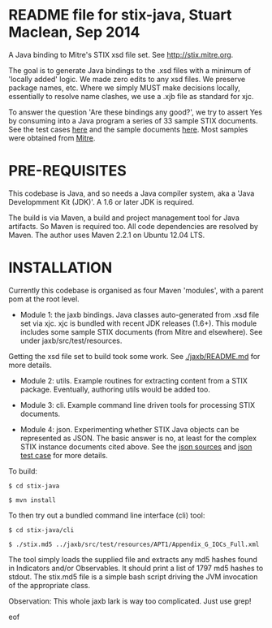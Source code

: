 README file for stix-java, Stuart Maclean, Sep 2014
===================================================

A Java binding to Mitre's STIX xsd file set. See http://stix.mitre.org.

The goal is to generate Java bindings to the .xsd files with a minimum
of 'locally added' logic.  We made zero edits to any xsd files.  We
preserve package names, etc.  Where we simply MUST make decisions
locally, essentially to resolve name clashes, we use a .xjb file as
standard for xjc.

To answer the question 'Are these bindings any good?', we try to
assert Yes by consuming into a Java program a series of 33 sample STIX
documents.  See the test cases
[here](./jaxb/src/test/java/edu/uw/apl/stix/jaxb) and the sample
documents [here](./jaxb/src/test/resources). Most samples were
obtained from
[Mitre](https://stix.mitre.org/language/version1.1.1/samples/stix1.1.1-samples-all.zip).

PRE-REQUISITES
==============

This codebase is Java, and so needs a Java compiler system, aka a
'Java Developmment Kit (JDK)'.  A 1.6 or later JDK is required.

The build is via Maven, a build and project management tool for Java
artifacts. So Maven is required too.  All code dependencies are
resolved by Maven. The author uses Maven 2.2.1 on Ubuntu 12.04 LTS.

INSTALLATION
============

Currently this codebase is organised as four Maven 'modules', with a
parent pom at the root level.

* Module 1: the jaxb bindings.  Java classes auto-generated from .xsd
file set via xjc. xjc is bundled with recent JDK releases (1.6+). This
module includes some sample STIX documents (from Mitre and elsewhere).
See under jaxb/src/test/resources.

Getting the xsd file set to build took some work. See
[./jaxb/README.md](./jaxb/README.md) for more details.

* Module 2: utils. Example routines for extracting content from a STIX package.  Eventually, authoring utils would be added too.

* Module 3: cli.  Example command line driven tools for processing STIX documents.

* Module 4: json.  Experimenting whether STIX Java objects can be
  represented as JSON.  The basic answer is no, at least for the
  complex STIX instance documents cited above. See the [json
  sources](./json/src/main) and [json test
  case](./json/src/test/java/edu/uw/apl/stix/json/SamplesTest.java) for
  more details.


To build:

```
$ cd stix-java

$ mvn install
```
To then try out a bundled command line interface (cli) tool:
```
$ cd stix-java/cli

$ ./stix.md5 ../jaxb/src/test/resources/APT1/Appendix_G_IOCs_Full.xml
``` 

The tool simply loads the supplied file and extracts any md5 hashes
found in Indicators and/or Observables.  It should print a list of
1797 md5 hashes to stdout. The stix.md5 file is a simple bash script
driving the JVM invocation of the appropriate class.


Observation: This whole jaxb lark is way too complicated. Just use grep!

eof
